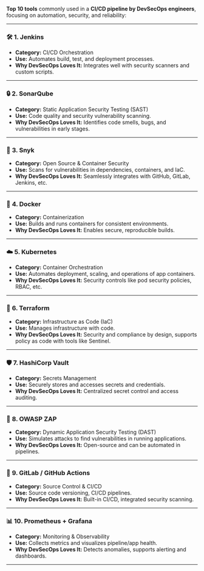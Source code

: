 **Top 10 tools** commonly used in a **CI/CD pipeline by DevSecOps engineers**, focusing on automation, security, and reliability:

---

### 🛠️ **1. Jenkins**
- **Category:** CI/CD Orchestration
- **Use:** Automates build, test, and deployment processes.
- **Why DevSecOps Loves It:** Integrates well with security scanners and custom scripts.

---

### 🔒 **2. SonarQube**
- **Category:** Static Application Security Testing (SAST)
- **Use:** Code quality and security vulnerability scanning.
- **Why DevSecOps Loves It:** Identifies code smells, bugs, and vulnerabilities in early stages.

---

### 🔐 **3. Snyk**
- **Category:** Open Source & Container Security
- **Use:** Scans for vulnerabilities in dependencies, containers, and IaC.
- **Why DevSecOps Loves It:** Seamlessly integrates with GitHub, GitLab, Jenkins, etc.

---

### 🐳 **4. Docker**
- **Category:** Containerization
- **Use:** Builds and runs containers for consistent environments.
- **Why DevSecOps Loves It:** Enables secure, reproducible builds.

---

### ☁️ **5. Kubernetes**
- **Category:** Container Orchestration
- **Use:** Automates deployment, scaling, and operations of app containers.
- **Why DevSecOps Loves It:** Security controls like pod security policies, RBAC, etc.

---

### 📜 **6. Terraform**
- **Category:** Infrastructure as Code (IaC)
- **Use:** Manages infrastructure with code.
- **Why DevSecOps Loves It:** Security and compliance by design, supports policy as code with tools like Sentinel.

---

### 🛡️ **7. HashiCorp Vault**
- **Category:** Secrets Management
- **Use:** Securely stores and accesses secrets and credentials.
- **Why DevSecOps Loves It:** Centralized secret control and access auditing.

---

### 🧪 **8. OWASP ZAP**
- **Category:** Dynamic Application Security Testing (DAST)
- **Use:** Simulates attacks to find vulnerabilities in running applications.
- **Why DevSecOps Loves It:** Open-source and can be automated in pipelines.

---

### 🔄 **9. GitLab / GitHub Actions**
- **Category:** Source Control & CI/CD
- **Use:** Source code versioning, CI/CD pipelines.
- **Why DevSecOps Loves It:** Built-in CI/CD, integrated security scanning.

---

### 📊 **10. Prometheus + Grafana**
- **Category:** Monitoring & Observability
- **Use:** Collects metrics and visualizes pipeline/app health.
- **Why DevSecOps Loves It:** Detects anomalies, supports alerting and dashboards.

---

